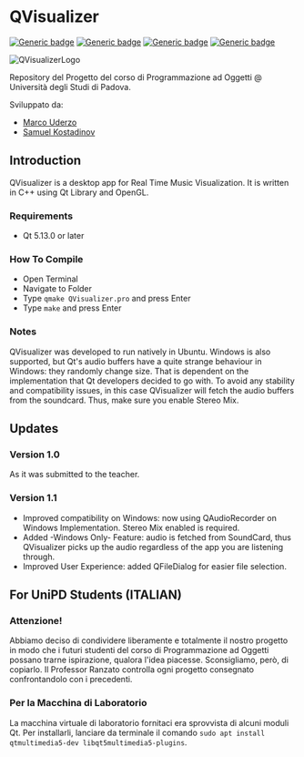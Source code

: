 # QVisualizer

[![Generic badge](https://img.shields.io/badge/Windows_Build-Passing-COLOR.svg)](https://shields.io/)
[![Generic badge](https://img.shields.io/badge/Linux_Build-Passing-COLOR.svg)](https://shields.io/)
[![Generic badge](https://img.shields.io/badge/Using-Qt-BLUE.svg)](https://shields.io/)
[![Generic badge](https://img.shields.io/badge/Using-Qt_OpenGL-BLUE.svg)](https://shields.io/)

![QVisualizerLogo](https://github.com/marcouderzo/QVisualizer/blob/masterbranch/resources/QVisualizer-white.jpg)

Repository del Progetto del corso di Programmazione ad Oggetti @ Università degli Studi di Padova. 

Sviluppato da:
- [Marco Uderzo](https://github.com/marcouderzo)
- [Samuel Kostadinov](https://github.com/Neskelogth)

## Introduction

QVisualizer is a desktop app for Real Time Music Visualization. It is written in C++ using Qt Library and OpenGL.

### Requirements
- Qt 5.13.0 or later 

### How To Compile
- Open Terminal
- Navigate to Folder
- Type `qmake QVisualizer.pro` and press Enter
- Type `make` and press Enter

### Notes
QVisualizer was developed to run natively in Ubuntu. Windows is also supported, but Qt's audio buffers have a quite strange behaviour in Windows: they randomly change size. That is dependent on the implementation that Qt developers decided to go with. To avoid any stability and compatibility issues, in this case QVisualizer will fetch the audio buffers from the soundcard. Thus, make sure you enable Stereo Mix.

## Updates

### Version 1.0
As it was submitted to the teacher.

### Version 1.1
- Improved compatibility on Windows: now using QAudioRecorder on Windows Implementation. Stereo Mix enabled is required.
- Added -Windows Only- Feature: audio is fetched from SoundCard, thus QVisualizer picks up the audio regardless of the app you are listening through.
- Improved User Experience: added QFileDialog for easier file selection.


## For UniPD Students (ITALIAN)

### Attenzione!
Abbiamo deciso di condividere liberamente e totalmente il nostro progetto in modo che i futuri studenti del corso di Programmazione ad Oggetti possano trarne ispirazione, qualora l'idea piacesse. Sconsigliamo, però, di copiarlo. Il Professor Ranzato controlla ogni progetto consegnato confrontandolo con i precedenti. 

### Per la Macchina di Laboratorio 
La macchina virtuale di laboratorio fornitaci era sprovvista di alcuni moduli Qt. Per installarli, lanciare da terminale il comando `sudo apt install qtmultimedia5-dev libqt5multimedia5-plugins`.

